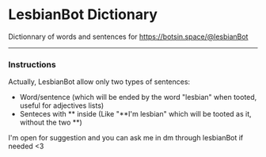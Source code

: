 # LesbianBot Dictionary
Dictionnary of words and sentences for https://botsin.space/@lesbianBot

----
### Instructions
Actually, LesbianBot allow only two types of sentences:
- Word/sentence (which will be ended by the word "lesbian" when tooted, useful for adjectives lists)
- Senteces with \*\* inside (Like "\*\*I'm lesbian" which will be tooted as it, without the two \*\*)

I'm open for suggestion and you can ask me in dm through lesbianBot if needed <3
